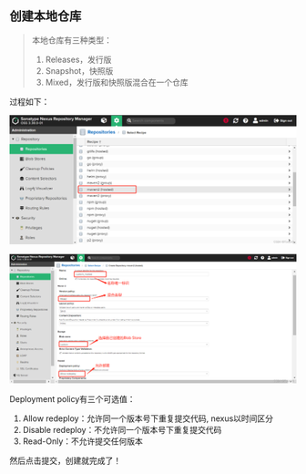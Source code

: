 ## 创建本地仓库

> 本地仓库有三种类型：
>
> 1. Releases，发行版
> 2. Snapshot，快照版
> 3. Mixed，发行版和快照版混合在一个仓库



过程如下：

![avatar](../../../images/a153130a291bdb34.png)

![avatar](../../../images/2c0aec55a8f7d88fd9d.png)

Deployment policy有三个可选值：

1. Allow redeploy：允许同一个版本号下重复提交代码, nexus以时间区分
2. Disable redeploy：不允许同一个版本号下重复提交代码
3. Read-Only：不允许提交任何版本



然后点击提交，创建就完成了！